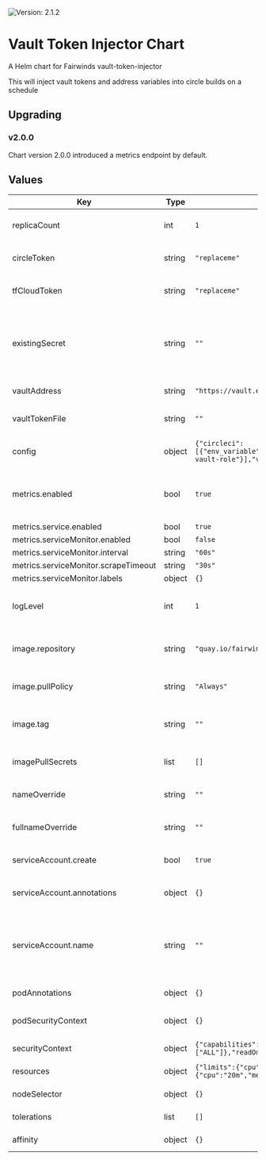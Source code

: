 ![Version: 2.1.2](https://img.shields.io/badge/Version-2.1.2-informational?style=flat-square)

# Vault Token Injector Chart

A Helm chart for Fairwinds vault-token-injector

This will inject vault tokens and address variables into circle builds on a schedule

## Upgrading

### v2.0.0

Chart version 2.0.0 introduced a metrics endpoint by default.

## Values

| Key | Type | Default | Description |
|-----|------|---------|-------------|
| replicaCount | int | `1` | We currently only support a single instance |
| circleToken | string | `"replaceme"` | A token for interacting with CircleCI |
| tfCloudToken | string | `"replaceme"` | A token for interacting with TFCloud |
| existingSecret | string | `""` | An existing secret that contains the environment variables CIRCLEC_CI_TOKEN and TFCLOUD_TOKEN |
| vaultAddress | string | `"https://vault.example.com"` | The vault address to get tokens from |
| vaultTokenFile | string | `""` | A file containing a vault token. Optional. |
| config | object | `{"circleci":[{"env_variable":"VAULT_TOKEN","name":"FairwindsOps/example","vault_role":"some-vault-role"}],"vaultAddress":"https://vault.example.com"}` | The configuration of the vault-token-injector |
| metrics.enabled | bool | `true` | If true, a prometheus endpoint will be enabled on port 4329 |
| metrics.service.enabled | bool | `true` |  |
| metrics.serviceMonitor.enabled | bool | `false` |  |
| metrics.serviceMonitor.interval | string | `"60s"` |  |
| metrics.serviceMonitor.scrapeTimeout | string | `"30s"` |  |
| metrics.serviceMonitor.labels | object | `{}` |  |
| logLevel | int | `1` | The klog log level (1-10). WARNING: Log level 10 will print secrets to logs |
| image.repository | string | `"quay.io/fairwinds/vault-token-injector"` | The image repository to pullt he vault-token-injector image from |
| image.pullPolicy | string | `"Always"` | This is recommended to be set as Always |
| image.tag | string | `""` | Overrides the image tag whose default is the chart appVersion. |
| imagePullSecrets | list | `[]` | A list of imagePullSecrets to use |
| nameOverride | string | `""` | Overrides the name in the main template |
| fullnameOverride | string | `""` | Overrides the fullname in the main template |
| serviceAccount.create | bool | `true` | Specifies whether a service account should be created |
| serviceAccount.annotations | object | `{}` | Annotations to add to the service account |
| serviceAccount.name | string | `""` | The name of the service account to use. If not set and create is true, a name is generated using the fullname template |
| podAnnotations | object | `{}` | Annotations to add to the pod |
| podSecurityContext | object | `{}` | a podSecurityContext to apply |
| securityContext | object | `{"capabilities":{"drop":["ALL"]},"readOnlyRootFilesystem":true,"runAsNonRoot":true,"runAsUser":10000}` | securityContext for the containers |
| resources | object | `{"limits":{"cpu":"20m","memory":"128Mi"},"requests":{"cpu":"20m","memory":"128Mi"}}` | resources block for the pod |
| nodeSelector | object | `{}` | A nodeSelector block for the pod |
| tolerations | list | `[]` | tolerations block for the pod |
| affinity | object | `{}` | affinity block for the pod |
